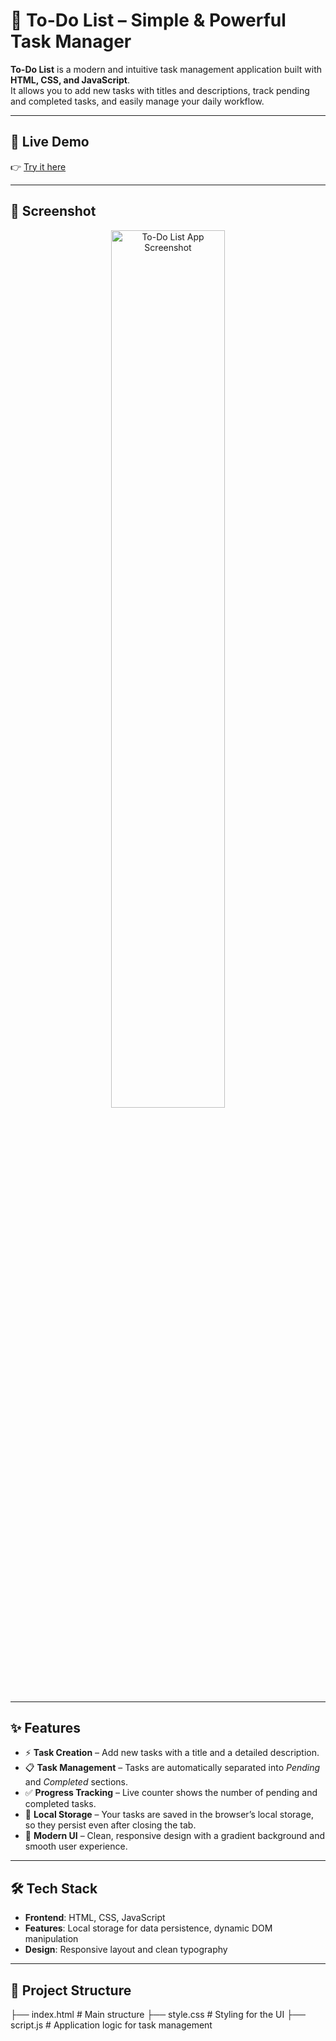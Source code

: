 # 📝 To-Do List – Simple & Powerful Task Manager  

**To-Do List** is a modern and intuitive task management application built with **HTML, CSS, and JavaScript**.  
It allows you to add new tasks with titles and descriptions, track pending and completed tasks, and easily manage your daily workflow.  

---

## 🚀 Live Demo  
👉 [Try it here](https://diljith-kp.github.io/To-do-list/)  

---

## 📸 Screenshot  
<p align="center">
<img src="https://res.cloudinary.com/dptj37ebu/image/upload/v1753715692/Screenshot2025-07-28204058_asimax.jpg" alt="To-Do List App Screenshot" width="60%">
</p>  

---

## ✨ Features  
- ⚡ **Task Creation** – Add new tasks with a title and a detailed description.  
- 📋 **Task Management** – Tasks are automatically separated into *Pending* and *Completed* sections.  
- ✅ **Progress Tracking** – Live counter shows the number of pending and completed tasks.  
- 💾 **Local Storage** – Your tasks are saved in the browser’s local storage, so they persist even after closing the tab.  
- 🎨 **Modern UI** – Clean, responsive design with a gradient background and smooth user experience.  

---

## 🛠️ Tech Stack  
- **Frontend**: HTML, CSS, JavaScript  
- **Features**: Local storage for data persistence, dynamic DOM manipulation  
- **Design**: Responsive layout and clean typography  

---

## 📂 Project Structure  
├── index.html # Main structure
├── style.css # Styling for the UI
├── script.js # Application logic for task management
